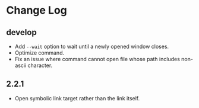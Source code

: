 
Change Log
==========================

develop
--------------------------

- Add `--wait` option to wait until a newly opened window closes.
- Optimize command.
- Fix an issue where command cannot open file whose path includes non-ascii character.


2.2.1
--------------------------

- Open symbolic link target rather than the link itself.
